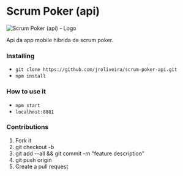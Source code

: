 # Scrum Poker (api)

![Scrum Poker (api) - Logo][logo]

Api da app mobile híbrida de scrum poker.

### Installing

* `git clone https://github.com/jroliveira/scrum-poker-api.git`
* `npm install`

### How to use it

* `npm start`
* `localhost:8081`

### Contributions

1. Fork it
2. git checkout -b <branch-name>
3. git add --all && git commit -m "feature description"
4. git push origin <branch-name>
5. Create a pull request

[logo]: https://raw.githubusercontent.com/jroliveira/scrum-poker-api/master/logo.png "Scrum Poker (api) - Logo"
